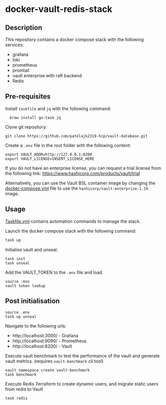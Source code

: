 # docker-vault-redis-stack

## Description
This repository contains a docker compose stack with the following services:
- grafana
- loki
- prometheus
- promtail
- vault enterprise with raft backend
- Redis

## Pre-requisites
Install `taskfile` and `jq` with the following command:
```shell
  brew install go-task jq
```

Clone git repository:
```shell
git clone https://github.com/patelajk2319-hcp/vault-database.git
```

Create a `.env` file in the root folder with the following content:
```shell
export VAULT_ADDR=http://127.0.0.1:8200
export VAULT_LICENSE=INSERT_LICENSE_HERE
```

If you do not have an enterprise license, you can request a trial license from the following link:
https://www.hashicorp.com/products/vault/trial

Alternatively, you can use the Vault BSL container image by changing the [docker-compose.yml](docker-compose.yml) file to use the `hashicorp/vault-enterprise:1.19` image.

## Usage
[Taskfile.yml](Taskfile.yml) contains automation commands to manage the stack.

Launch the docker compose stack with the following command:
```bash
task up
```

Initialise vault and unseal.
```shell
task init
task unseal
```

Add the VAULT_TOKEN to the `.env` file and load.
```shell
source .env
vault token lookup
```

## Post initialisation
```shell
source .env
task up unseal
```

Navigate to the following urls:
- http://localhost:3000/ - Grafana
- http://localhost:9090/ - Prometheus
- http://localhost:8200/ - Vault

Execute vault benchmark to test the performance of the vault and generate vault metrics.
(requires `vault-benchmark` cli tool)
```shell
vault namespace create vault-benchmark
task benchmark
```
Execute Redis Terraform to create dynamic users, and migrate static users from redis to Vault
```shell
task redis
```
